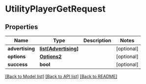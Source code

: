 # UtilityPlayerGetRequest

## Properties
Name | Type | Description | Notes
------------ | ------------- | ------------- | -------------
**advertising** | [**list[Advertising]**](Advertising.md) |  | [optional] 
**options** | [**Options2**](Options2.md) |  | [optional] 
**success** | **bool** |  | [optional] 

[[Back to Model list]](../README.md#documentation-for-models) [[Back to API list]](../README.md#documentation-for-api-endpoints) [[Back to README]](../README.md)

